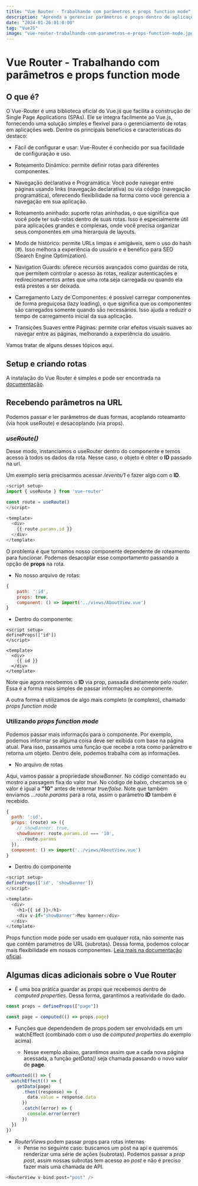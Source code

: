 ```yaml
---
title: "Vue Router - Trabalhando com parâmetros e props function mode"
description: "Aprenda a gerenciar parâmetros e props dentro de aplicações Vue utilizando o Vue Router. Aqui, mostro como trabalhar com props e props funcion mode para facilitar a criação e manutenção de rotas."
date: "2024-01-26:01:0:00"
tag: "VueJS"
image: "vue-router-trabalhando-com-parametros-e-props-function-mode.jpg"
---
```


# Vue Router - Trabalhando com parâmetros e props function mode

## O que é?

O Vue-Router é uma biblioteca oficial do Vue.js que facilita a construção de Single Page Applications (SPAs). Ele se integra facilmente ao Vue.js, fornecendo uma solução simples e flexível para o gerenciamento de rotas em aplicações web. Dentre os principais benefícios e características do destaco:

- Fácil de configurar e usar: Vue-Router é conhecido por sua facilidade de configuração e uso.

- Roteamento Dinâmico: permite definir rotas para diferentes componentes.

- Navegação declarativa e Programática: Você pode navegar entre páginas usando links (navegação declarativa) ou via código (navegação programática), oferecendo flexibilidade na forma como você gerencia a navegação em sua aplicação.

- Roteamento aninhado: suporte rotas aninhadas, o que significa que você pode ter sub-rotas dentro de suas rotas. Isso é especialmente útil para aplicações grandes e complexas, onde você precisa organizar seus componentes em uma hierarquia de layouts.

- Modo de histórico: permite URLs limpas e amigáveis, sem o uso do hash (#). Isso melhora a experiência do usuário e é benéfico para SEO (Search Engine Optimization).

- Navigation Guards: oferece recursos avançados como guardas de rota, que permitem controlar o acesso às rotas, realizar autenticações e redirecionamentos antes que uma rota seja carregada ou quando ela está prestes a ser deixada.

- Carregamento Lazy de Componentes: é possível carregar componentes de forma preguiçosa (lazy loading), o que significa que os componentes são carregados somente quando são necessários. Isso ajuda a reduzir o tempo de carregamento inicial da sua aplicação.

- Transições Suaves entre Páginas: permite criar efeitos visuais suaves ao navegar entre as páginas, melhorando a experiência do usuário.

Vamos tratar de alguns desses tópicos aqui.

## Setup e criando rotas

A instalação do Vue Router é simples e pode ser encontrada na [documentação](https://router.vuejs.org/installation.html).

## Recebendo parâmetros na URL

Podemos passar e ler parâmetros de duas formas, acoplando roteamanto (via hook useRoute) e desacoplando (via props).

### _useRoute()_

Desse modo, instanciamos o useRouter dentro do componente e temos acesso à todos os dados da rota. Nesse caso, o objeto é obter o **ID** passado na url.

Um exemplo seria precisarmos acessar _/events/1_ e fazer algo com o **ID**.

```js
<script setup>
import { useRoute } from 'vue-router'

const route = useRoute()
</script>

<template>
  <div>
    {{ route.params.id }}
  </div>
</template>
```

O problema é que tornamos nosso componente dependente de roteamento para funcionar. Podemos desacoplar esse comportamento passando a opção de **props** na rota.

- No nosso arquivo de rotas:

```js
{
    path: ':id',
    props: true,
    component: () => import('../views/AboutView.vue')
}
```

- Dentro do componente:

```
<script setup>
defineProps(['id'])
</script>

<template>
  <div>
    {{ id }}
  </div>
</template>
```

Note que agora recebemos o **ID** via prop, passada diretamente pelo _router_. Essa é a forma mais simples de passar informações ao componente.

A outra forma é utilizamos de algo mais completo (e complexo), chamado _props function mode_

### Utilizando _props function mode_

Podemos passar mais informaçõs para o componente. Por exemplo, podemos informar se alguma coisa deve ser exibida com base na página atual. Para isso, passamos uma função que recebe a rota como parâmetro e retorna um objeto. Dentro dele, podemos trabalha com as informações.

- No arquivo de rotas

Aqui, vamos passar a propriedade _showBanner_. No código comentado eu mostro a passagem fixa do valor _true_. No código de baixo, checamos se o valor é igual a **"10"** antes de retornar _true/false_. Note que também enviamos _...route.params_ para a rota, assim o parâmetro **ID** também é recebido.

```js
{
  path: ':id',
  props: (route) => ({
    // showBanner: true,
    showBanner: route.params.id === '10',
    ...route.params
  }),
  component: () => import('../views/AboutView.vue')
}
```

- Dentro do componente

```js
<script setup>
defineProps(['id', 'showBanner'])
</script>

<template>
  <div>
    <h1>{{ id }}</h1>
    <div v-if="showBanner">Meu banner</div>
  </div>
</template>
```

Props function mode pode ser usado em qualquer rota, não somente nas que contém parametros de URL (subrotas). Dessa forma, podemos colocar mais flexibilidade em nossos componentes. [Leia mais na documentação oficial](https://router.vuejs.org/guide/essentials/passing-props#Function-mode).

## Algumas dicas adicionais sobre o Vue Router

- É uma boa prática guardar as props que recebemos dentro de _computed properties_. Dessa forma, garantimos a reatividade do dado.

```js
const props = defineProps(["page"])

const page = computed(() => props.page)
```

- Funções que dependendem de props podem ser envolvidads em um watchEffect (combinado com o uso de _computed properties_ do exemplo acima).

  - Nesse exemplo abaixo, garantimos assim que a cada nova página acessada, a função _getData()_ seja chamada passando o novo valor de **page**.

```js
onMounted(() => {
  watchEffect(() => {
    getData(page)
      .then((response) => {
        data.value = response.data
      })
      .catch((error) => {
        console.error(error)
      })
  })
})
```

- _RouterViews_ podem passar props para rotas internas
  - Pense no seguinte caso: buscamos um post na api e queremos renderizar uma série de ações (subrotas). Podemos passar a _prop_ _post_, assim nossas subrotas tem acesso ao _post_ e não é preciso fazer mais uma chamada de API.

```js
<RouterView v-bind:post="post" />
```

<!-- ### Redirect e alias

### Redirect

- Router Link chama router.push por baixo dos panos
- podemos fazer um router.replace para o link nao ficar no historico ( desabilita o botao de voltar )

### Error handling e 404

- Resource notfound e network error -->
